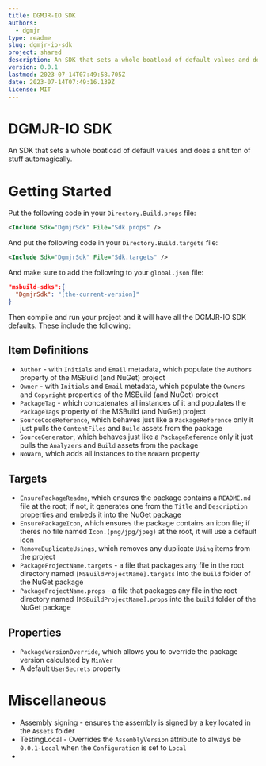 ```yaml
---
title: DGMJR-IO SDK
authors:
  - dgmjr
type: readme
slug: dgmjr-io-sdk
project: shared
description: An SDK that sets a whole boatload of default values and does a shit ton of stuff automagically.
version: 0.0.1
lastmod: 2023-07-14T07:49:58.705Z
date: 2023-07-14T07:49:16.139Z
license: MIT
---
```


# DGMJR-IO SDK

An SDK that sets a whole boatload of default values and does a shit ton of stuff automagically.

# Getting Started

Put the following code in your `Directory.Build.props` file:

```xml
<Include Sdk="DgmjrSdk" File="Sdk.props" />
```

And put the following code in your `Directory.Build.targets` file:

```xml
<Include Sdk="DgmjrSdk" File="Sdk.targets" />
```

And make sure to add the following to your `global.json` file:

```json
"msbuild-sdks":{
  "DgmjrSdk": "[the-current-version]"
}
```

Then compile and run your project and it will have all the DGMJR-IO SDK defaults.  These include the following:
## Item Definitions

* `Author` - with `Initials` and `Email` metadata, which populate the `Authors` property of the MSBuild (and NuGet) project
* `Owner` - with `Initials` and `Email` metadata, which populate the `Owners` and `Copyright` properties of the MSBuild (and NuGet) project
* `PackageTag` - which concatenates all instances of it and populates the `PackageTags` property of the MSBuild (and NuGet) project
* `SourceCodeReference`, which behaves just like a `PackageReference` only it just pulls the `ContentFiles` and `Build` assets from the package
* `SourceGenerator`, which behaves just like a `PackageReference` only it just pulls the `Analyzers` and `Build` assets from the package
* `NoWarn`, which adds all instances to the `NoWarn` property
## Targets

* `EnsurePackageReadme`, which ensures the package contains a `README.md` file at the root; if not, it generates one from the `Title` and `Description` properties and embeds it into the NuGet package
* `EnsurePackageIcon`, which ensures the package contains an icon file; if theres no file named `Icon.(png/jpg/jpeg)` at the root, it will use a default icon
* `RemoveDuplicateUsings`, which removes any duplicate `Using` items from the project
* `PackageProjectName.targets` - a file that packages any file in the root directory named `[MSBuildProjectName].targets` into the `build` folder of the NuGet package
* `PackageProjectName.props` - a file that packages any file in the root directory named `[MSBuildProjectName].props` into the `build` folder of the NuGet package

## Properties
* `PackageVersionOverride`, which allows you to override the package version calculated by `MinVer`
* A default `UserSecrets` property

# Miscellaneous

* Assembly signing - ensures the assembly is signed by a key located in the `Assets` folder
* TestingLocal - Overrides the `AssemblyVersion` attribute to always be `0.0.1-Local` when the `Configuration` is set to `Local`
* 

